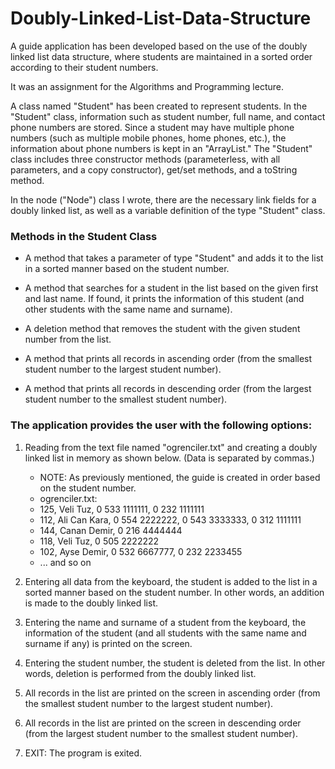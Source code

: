 # Doubly-Linked-List-Data-Structure
A guide application has been developed based on the use of the doubly linked list data structure, where students are maintained in a sorted order according to their student numbers. 

It was an assignment for the Algorithms and Programming lecture.


A class named "Student" has been created to represent students. In the "Student" class, information such as student number, full name, and contact phone numbers are stored. Since a student may have multiple phone numbers (such as multiple mobile phones, home phones, etc.), the information about phone numbers is kept in an "ArrayList." The "Student" class includes three constructor methods (parameterless, with all parameters, and a copy constructor), get/set methods, and a toString method.

In the node ("Node") class I wrote, there are the necessary link fields for a doubly linked list, as well as a variable definition of the type "Student" class.

### Methods in the Student Class
- A method that takes a parameter of type "Student" and adds it to the list in a sorted manner based on the student number.

- A method that searches for a student in the list based on the given first and last name. If found, it prints the information of this student (and other students with the same name and surname).

- A deletion method that removes the student with the given student number from the list.

- A method that prints all records in ascending order (from the smallest student number to the largest student number).

- A method that prints all records in descending order (from the largest student number to the smallest student number).


### The application provides the user with the following options:

1. Reading from the text file named "ogrenciler.txt" and creating a doubly linked list in memory as shown below. (Data is separated by commas.)
     - NOTE: As previously mentioned, the guide is created in order based on the student number.
     - ogrenciler.txt:
     - 125, Veli Tuz, 0 533 1111111, 0 232 1111111
     - 112, Ali Can Kara, 0 554 2222222, 0 543 3333333, 0 312 1111111
     - 144, Canan Demir, 0 216 4444444
     - 118, Veli Tuz, 0 505 2222222
     - 102, Ayse Demir, 0 532 6667777, 0 232 2233455
     - ... and so on

2. Entering all data from the keyboard, the student is added to the list in a sorted manner based on the student number. In other words, an addition is made to the doubly linked list.

4. Entering the name and surname of a student from the keyboard, the information of the student (and all students with the same name and surname if any) is printed on the screen.

5. Entering the student number, the student is deleted from the list. In other words, deletion is performed from the doubly linked list.

6. All records in the list are printed on the screen in ascending order (from the smallest student number to the largest student number).

7. All records in the list are printed on the screen in descending order (from the largest student number to the smallest student number).

8. EXIT: The program is exited.
